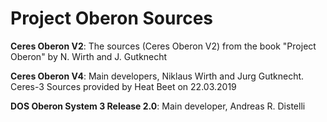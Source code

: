 # Project Oberon Sources


**Ceres Oberon V2**: The sources (Ceres Oberon V2) from the book "Project Oberon" by N. Wirth and J. Gutknecht

**Ceres Oberon V4**: Main developers, Niklaus Wirth and Jurg Gutknecht. Ceres-3 Sources provided by Heat Beet on 22.03.2019

**DOS Oberon System 3 Release 2.0**: Main developer, Andreas R. Distelli
